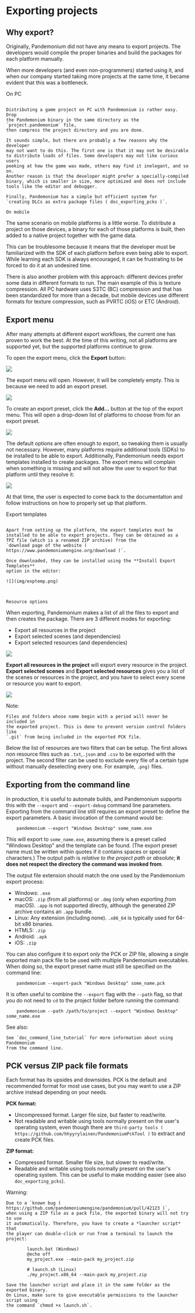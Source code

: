 

Exporting projects
==================

Why export?
-----------

Originally, Pandemonium did not have any means to export projects. The
developers would compile the proper binaries and build the packages for
each platform manually.

When more developers (and even non-programmers) started using it, and
when our company started taking more projects at the same time, it
became evident that this was a bottleneck.

On PC
~~~~~

Distributing a game project on PC with Pandemonium is rather easy. Drop
the Pandemonium binary in the same directory as the `project.pandemonium` file,
then compress the project directory and you are done.

It sounds simple, but there are probably a few reasons why the developer
may not want to do this. The first one is that it may not be desirable
to distribute loads of files. Some developers may not like curious users
peeking at how the game was made, others may find it inelegant, and so on.
Another reason is that the developer might prefer a specially-compiled
binary, which is smaller in size, more optimized and does not include
tools like the editor and debugger.

Finally, Pandemonium has a simple but efficient system for
`creating DLCs as extra package files ( doc_exporting_pcks )`.

On mobile
~~~~~~~~~

The same scenario on mobile platforms is a little worse.
To distribute a project on those devices, a binary for each of
those platforms is built, then added to a native project together
with the game data.

This can be troublesome because it means that the developer must be
familiarized with the SDK of each platform before even being able to
export. While learning each SDK is always encouraged, it can be
frustrating to be forced to do it at an undesired time.

There is also another problem with this approach: different devices
prefer some data in different formats to run. The main example of this
is texture compression. All PC hardware uses S3TC (BC) compression and
that has been standardized for more than a decade, but mobile devices
use different formats for texture compression, such as PVRTC (iOS) or
ETC (Android).

Export menu
-----------

After many attempts at different export workflows, the current one has
proven to work the best. At the time of this writing, not all platforms are
supported yet, but the supported platforms continue to grow.

To open the export menu, click the **Export** button:

![](img/export.png)

The export menu will open. However, it will be completely empty.
This is because we need to add an export preset.

![](img/export_dialog.png)

To create an export preset, click the **Add…** button at the top
of the export menu. This will open a drop-down list of platforms
to choose from for an export preset.

![](img/export_preset.png)

The default options are often enough to export, so tweaking them is
usually not necessary. However, many platforms require additional
tools (SDKs) to be installed to be able to export. Additionally, Pandemonium
needs export templates installed to create packages. The export menu
will complain when something is missing and will not allow the user to
export for that platform until they resolve it:

![](img/export_error.png)

At that time, the user is expected to come back to the documentation and follow
instructions on how to properly set up that platform.

Export templates
~~~~~~~~~~~~~~~~

Apart from setting up the platform, the export templates must be
installed to be able to export projects. They can be obtained as a
TPZ file (which is a renamed ZIP archive) from the
`download page of the website ( https://www.pandemoniumengine.org/download )`.

Once downloaded, they can be installed using the **Install Export Templates**
option in the editor:

![](img/exptemp.png)



Resource options
~~~~~~~~~~~~~~~~

When exporting, Pandemonium makes a list of all the files to export and then
creates the package. There are 3 different modes for exporting:

-  Export all resources in the project
-  Export selected scenes (and dependencies)
-  Export selected resources (and dependencies)

![](img/expres.png)

**Export all resources in the project** will export every resource in the
project. **Export selected scenes** and **Export selected resources** gives
you a list of the scenes or resources in the project, and you have to
select every scene or resource you want to export.

![](img/expselected.png)

Note:


    Files and folders whose name begin with a period will never be included in
    the exported project. This is done to prevent version control folders like
    `.git` from being included in the exported PCK file.

Below the list of resources are two filters that can be setup. The first allows
non resource files such as `.txt`,`.json` and `.csv` to be exported with
the project. The second filter can be used to exclude every file of a certain
type without manually deselecting every one. For example, `.png)` files.

Exporting from the command line
-------------------------------

In production, it is useful to automate builds, and Pandemonium supports this
with the `--export` and `--export-debug` command line parameters.
Exporting from the command line still requires an export preset to define
the export parameters. A basic invocation of the command would be:

```
    pandemonium --export "Windows Desktop" some_name.exe
```

This will export to `some_name.exe`, assuming there is a preset
called "Windows Desktop" and the template can be found. (The export preset name
must be written within quotes if it contains spaces or special characters.)
The output path is *relative to the project path* or *absolute*;
**it does not respect the directory the command was invoked from**.

The output file extension should match the one used by the Pandemonium export process:

- Windows: `.exe`
- macOS: `.zip` (from all platforms) or `.dmg` (only when exporting *from* macOS).
  `.app` is not supported directly, although the generated ZIP archive contains an `.app` bundle.
- Linux: Any extension (including none). `.x86_64` is typically used for 64-bit x86 binaries.
- HTML5: `.zip`
- Android: `.apk`
- iOS: `.zip`

You can also configure it to export *only* the PCK or ZIP file, allowing
a single exported main pack file to be used with multiple Pandemonium executables.
When doing so, the export preset name must still be specified on the command line:

```
    pandemonium --export-pack "Windows Desktop" some_name.pck
```

It is often useful to combine the `--export` flag with the `--path`
flag, so that you do not need to `cd` to the project folder before running
the command:

```
    pandemonium --path /path/to/project --export "Windows Desktop" some_name.exe
```

See also:


    See `doc_command_line_tutorial` for more information about using Pandemonium
    from the command line.

PCK versus ZIP pack file formats
--------------------------------

Each format has its upsides and downsides. PCK is the default and recommended
format for most use cases, but you may want to use a ZIP archive instead
depending on your needs.

**PCK format:**

- Uncompressed format. Larger file size, but faster to read/write.
- Not readable and writable using tools normally present on the user's
  operating system, even though there are
  `third-party tools ( https://github.com/hhyyrylainen/PandemoniumPckTool )`
  to extract and create PCK files.

**ZIP format:**

- Compressed format. Smaller file size, but slower to read/write.
- Readable and writable using tools normally present on the user's operating system.
  This can be useful to make modding easier (see also `doc_exporting_pcks`).

Warning:


    Due to a `known bug ( https://github.com/pandemoniumengine/pandemonium/pull/42123 )`,
    when using a ZIP file as a pack file, the exported binary will not try to use
    it automatically. Therefore, you have to create a *launcher script* that
    the player can double-click or run from a terminal to launch the project:

```
        launch.bat (Windows)
        @echo off
        my_project.exe --main-pack my_project.zip

        # launch.sh (Linux)
        ./my_project.x86_64 --main-pack my_project.zip
```

    Save the launcher script and place it in the same folder as the exported binary.
    On Linux, make sure to give executable permissions to the launcher script using
    the command `chmod +x launch.sh`.
